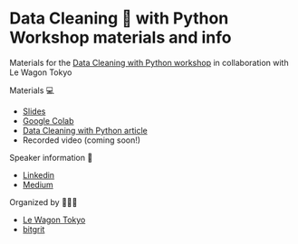 # Data Cleaning 🧹 with Python Workshop materials and info 

Materials for the [Data Cleaning with Python workshop](https://www.meetup.com/Le-Wagon-Tokyo-Coding-Station/events/279267393/) in collaboration with Le Wagon Tokyo

Materials 💻
- [Slides](https://docs.google.com/presentation/d/1uLkAdABGWVvUzFSibr_LPcGmawT6lBT6GowwU_E3dEY/edit?usp=sharing)
- [Google Colab](https://colab.research.google.com/drive/1Uk4uy12lVCmwOi4lji2FzoTQT-fo2uOq?usp=sharing)
- [Data Cleaning with Python article](https://medium.com/bitgrit-data-science-publication/data-cleaning-with-python-f6bc3da64e45)
- Recorded video (coming soon!)

Speaker information 📱
- [Linkedin](https://www.linkedin.com/in/benedictneo/)
- [Medium](https://benedictxneo.medium.com/)

Organized by 🧑‍🤝‍🧑
- [Le Wagon Tokyo](https://www.lewagon.com/tokyo)
- [bitgrit](https://bitgrit.net/)
